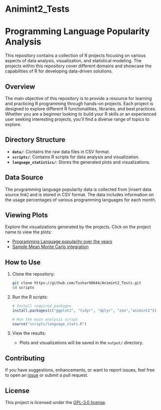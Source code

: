 # Animint2_Tests

# Programming Language Popularity Analysis

This repository contains a collection of R projects focusing on various aspects of data analysis, visualization, and statistical modeling. The projects within this repository cover different domains and showcase the capabilities of R for developing data-driven solutions.

## Overview

The main objective of this repository is to provide a resource for learning and practicing R programming through hands-on projects. Each project is designed to explore different R functionalities, libraries, and best practices. Whether you are a beginner looking to build your R skills or an experienced user seeking interesting projects, you'll find a diverse range of topics to explore.

## Directory Structure

- **`data/`**: Contains the raw data files in CSV format.
- **`scripts/`**: Contains R scripts for data analysis and visualization.
- **`language_statistics/`**: Stores the generated plots and visualizations.

## Data Source

The programming language popularity data is collected from [insert data source link] and is stored in CSV format. The data includes information on the usage percentages of various programming languages for each month.


## Viewing Plots

Explore the visualizations generated by the projects. Click on the project name to view the plots:

- [Programming Language popularity over the years](https://tushar98644.github.io/Animint2_Tests/language_statistics/index.html)
- [Sample Mean Monte Carlo integration](https://tushar98644.github.io/Animint2_Tests/monte-carlo-integration/index.html)

## How to Use

1. Clone the repository:

    ```bash
    git clone https://github.com/Tushar98644/Animint2_Tests.git
    cd scripts
    ```

2. Run the R scripts:

    ```R
    # Install required packages
    install.packages(c("ggplot2", "tidyr", "dplyr", "zoo","animint2"))

    # Run the main analysis script
    source("scripts/language_stats.R")
    ```

3. View the results:

    - Plots and visualizations will be saved in the `output/` directory.

## Contributing

If you have suggestions, enhancements, or want to report issues, feel free to open an [issue](https://github.com/Tushar98644/Animint2_Tests/issues) or submit a pull request.

## License

This project is licensed under the [GPL-3.0 license](LICENSE).
